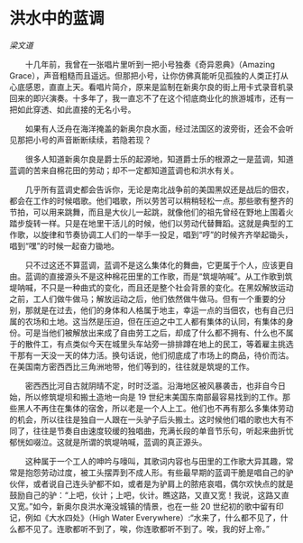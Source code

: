 # 洪水中的蓝调

*梁文道*

　　十几年前，我曾在一张唱片里听到一把小号独奏《奇异恩典》（Amazing Grace），声音粗糙而且遥远。但那把小号，让你仿佛真能听见孤独的人类正打从心底感恩，直直上天。看唱片简介，原来是监制在新奥尔良的街上用卡式录音机录回来的即兴演奏。十多年了，我一直忘不了在这个彻底商业化的旅游城市，还有一把如此穿透、如此直接的无名小号。

　　如果有人泛舟在海洋掩盖的新奥尔良水面，经过法国区的波旁街，还会不会听见那把小号的声音断断续续，若隐若现？

　　很多人知道新奥尔良是爵士乐的起源地，知道爵士乐的根源之一是蓝调，知道蓝调的苦来自棉花田的劳动；却不一定都知道蓝调也和洪水有关。

　　几乎所有蓝调史都会告诉你，无论是南北战争前的美国黑奴还是战后的佃农，都会在工作的时候唱歌。他们唱歌，所以劳苦可以稍稍轻松一点。那些歌有整齐的节拍，可以用来跳舞，而且是大伙儿一起跳，就像他们的祖先曾经在野地上围着火踏步旋转一样。只是在地里干活儿的时候，他们以劳动代替舞蹈。这就是典型的工作歌，以旋律和节奏协调工人们的一举手一投足，唱到“哼”的时候齐齐举起锄头，唱到“嘿”的时候一起奋力锄地。

　　只不过这还不算蓝调，蓝调不是这么集体化的舞曲，它更属于个人，应该更自由。蓝调的直接源头不是这种棉花田里的工作歌，而是“筑堤呐喊”。从工作歌到筑堤呐喊，不只是一种曲式的变化，而且还是整个社会背景的变化。在黑奴解放运动之前，工人们做牛做马；解放运动之后，他们依然做牛做马。但有一个重要的分别，那就是在过去，他们的身体和人格属于地主，幸运一点的当佃农，也有自己归属的农场和土地。这当然是压迫，但在压迫之中工人都有集体的认同，有集体的身份。可是当他们被解放出来成了自由劳工之后，却成了什么都不拥有、什么也不属于的散件工，有点类似今天在城里头车站旁一排排蹲在地上的民工，等着雇主挑选干那有一天没一天的体力活。换句话说，他们彻底成了市场上的商品，待价而沽。在美国南方密西西比三角洲地带，他们等到的，往往就是筑堤的工作。

　　密西西比河自古就阴晴不定，时时泛滥。沿海地区被风暴袭击，也非自今日始，所以修筑堤坝和搬土造地一向是 19 世纪末美国东南部最容易找到的工作。那些黑人不再住在集体的宿舍，所以老是一个人上工。他们也不再有那么多集体劳动的机会，所以往往是独自一人跟在一头驴子后头搬土。这时候他们唱的歌也大有不同了，往往是节奏自由速度较缓的独唱曲，充满长段的单音节乐句，听起来曲折忧郁恍如啜泣。这就是所谓的筑堤呐喊，蓝调的真正源头。

　　这种属于一个工人的呻吟与嚎叫，其歌词内容也与田里的工作歌大异其趣，常常是抱怨劳动过度，被工头摆弄到不成人形。有些最早期的蓝调干脆是唱自己的驴伙伴，或者说自己连头驴都不如，或者是为驴肩上的脓疮哀唱，偶尔欢快点的就是鼓励自己的驴：“上吧，伙计；上吧，伙计。瞧这路，又直又宽！我说，这路又直又宽。”如今，新奥尔良洪水淹没城镇的情景，也在一些 20 世纪初的歌中留有印记，例如《大水四处》（High Water Everywhere）:“水来了，什么都不见了，什么都不见了。连歌都听不到了，唉，你连歌都听不到了。唉，我的好上帝。”